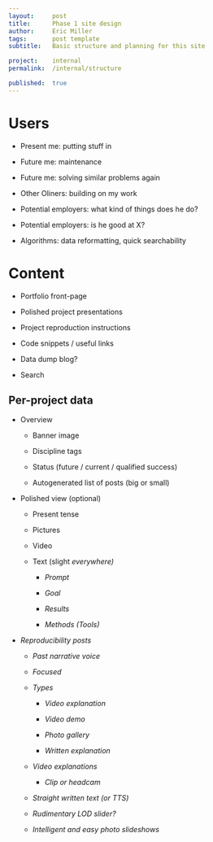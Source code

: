 ```yaml
---
layout:     post
title:      Phase 1 site design
author:     Eric Miller
tags: 		post template
subtitle:  	Basic structure and planning for this site

project:	internal
permalink:	/internal/structure

published: 	true
---
```



# Users

* Present me: putting stuff in

* Future me: maintenance 

* Future me: solving similar problems again

* Other Oliners: building on my work

* Potential employers: what kind of things does he do?

* Potential employers: is he good at X?

* Algorithms: data reformatting, quick searchability

# Content

* Portfolio front-page

* Polished project presentations

* Project reproduction instructions 

* Code snippets / useful links

* Data dump blog? 

* Search

## Per-project data

* Overview

    * Banner image

    * Discipline tags

    * Status (future / current / qualified success)

    * Autogenerated list of posts (big or small)

* Polished view (optional)

    * Present tense

    * Pictures

    * Video

    * Text (slight <em> everywhere)

        * Prompt

        * Goal

        * Results

        * Methods (Tools)

* Reproducibility posts

    * Past narrative voice

    * Focused

    * Types

        * Video explanation

        * Video demo

        * Photo gallery 

        * Written explanation

    * Video explanations 

        * Clip or headcam

    * Straight written text (or TTS)

    * Rudimentary LOD slider?

    * Intelligent and easy photo slideshows
